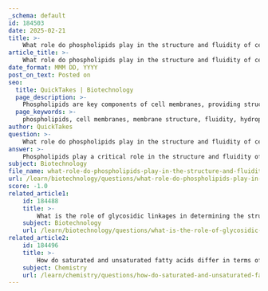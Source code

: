 ```yaml
---
_schema: default
id: 184503
date: 2025-02-21
title: >-
    What role do phospholipids play in the structure and fluidity of cell membranes?
article_title: >-
    What role do phospholipids play in the structure and fluidity of cell membranes?
date_format: MMM DD, YYYY
post_on_text: Posted on
seo:
  title: QuickTakes | Biotechnology
  page_description: >-
    Phospholipids are key components of cell membranes, providing structural integrity and fluidity essential for cellular functions. They form bilayers that act as semi-permeable barriers, influenced by temperature, fatty acid composition, and cholesterol.
  page_keywords: >-
    phospholipids, cell membranes, membrane structure, fluidity, hydrophilic, hydrophobic, bilayer, selective permeability, cholesterol, fatty acids, membrane dynamics, cellular integrity, transport, signaling, homeostasis
author: QuickTakes
question: >-
    What role do phospholipids play in the structure and fluidity of cell membranes?
answer: >-
    Phospholipids play a critical role in the structure and fluidity of cell membranes, which are essential for maintaining cellular integrity and function. Here are the key aspects of their role:\n\n### Structure of Phospholipids\nPhospholipids are composed of a glycerol backbone, two fatty acid tails, and a phosphate group. This unique structure gives phospholipids both hydrophilic (water-attracting) heads and hydrophobic (water-repelling) tails. In an aqueous environment, phospholipids spontaneously arrange themselves into a bilayer, with the hydrophilic heads facing outward towards the water and the hydrophobic tails facing inward, away from the water. This bilayer forms the fundamental structure of the cell membrane.\n\n### Fluidity of Cell Membranes\nThe fluidity of the cell membrane is crucial for various cellular processes, including signaling, transport, and membrane fusion. Several factors influence membrane fluidity:\n\n1. **Temperature**: Higher temperatures increase the kinetic energy of the molecules, leading to greater fluidity, while lower temperatures can make the membrane more rigid.\n\n2. **Fatty Acid Composition**: The presence of unsaturated fatty acids, which contain one or more double bonds, introduces kinks in the tails. These kinks prevent tight packing of the phospholipids, enhancing fluidity compared to saturated fatty acids, which have straight chains and can pack closely together.\n\n3. **Cholesterol**: Cholesterol molecules are interspersed within the phospholipid bilayer. They help stabilize the membrane's fluidity by preventing the fatty acid chains of the phospholipids from packing too closely together. This action maintains an optimal level of fluidity, allowing the membrane to remain flexible and functional across various temperatures.\n\n### Selective Permeability\nThe phospholipid bilayer acts as a semi-permeable barrier, regulating the entry and exit of substances. The hydrophobic interior of the bilayer prevents the passage of water-soluble molecules, while allowing lipid-soluble substances to diffuse through. This selective permeability is vital for maintaining the internal environment of the cell and facilitating communication and transport processes.\n\n### Conclusion\nIn summary, phospholipids are essential for the structural integrity and fluidity of cell membranes. Their unique properties allow them to form bilayers that serve as barriers, while their interactions with cholesterol and fatty acids help maintain the appropriate fluidity necessary for proper cellular function. This dynamic nature of the membrane is crucial for various cellular activities, including signaling, transport, and maintaining homeostasis.
subject: Biotechnology
file_name: what-role-do-phospholipids-play-in-the-structure-and-fluidity-of-cell-membranes.md
url: /learn/biotechnology/questions/what-role-do-phospholipids-play-in-the-structure-and-fluidity-of-cell-membranes
score: -1.0
related_article1:
    id: 184488
    title: >-
        What is the role of glycosidic linkages in determining the structure of polysaccharides?
    subject: Biotechnology
    url: /learn/biotechnology/questions/what-is-the-role-of-glycosidic-linkages-in-determining-the-structure-of-polysaccharides
related_article2:
    id: 184496
    title: >-
        How do saturated and unsaturated fatty acids differ in terms of structure and physical properties?
    subject: Chemistry
    url: /learn/chemistry/questions/how-do-saturated-and-unsaturated-fatty-acids-differ-in-terms-of-structure-and-physical-properties
---
```


&nbsp;